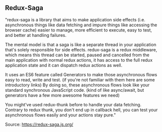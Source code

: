 ## Redux-Saga

"redux-saga is a library that aims to make application side effects (i.e. asynchronous things like data fetching and impure things like accessing the browser cache) easier to manage, more efficient to execute, easy to test, and better at handling failures.

The mental model is that a saga is like a separate thread in your application that's solely responsible for side effects. redux-saga is a redux middleware, which means this thread can be started, paused and cancelled from the main application with normal redux actions, it has access to the full redux application state and it can dispatch redux actions as well.

It uses an ES6 feature called Generators to make those asynchronous flows easy to read, write and test. (if you're not familiar with them here are some introductory links) By doing so, these asynchronous flows look like your standard synchronous JavaScript code. (kind of like async/await, but generators have a few more awesome features we need)

You might've used redux-thunk before to handle your data fetching. Contrary to redux thunk, you don't end up in callback hell, you can test your asynchronous flows easily and your actions stay pure."

Source: https://redux-saga.js.org/
